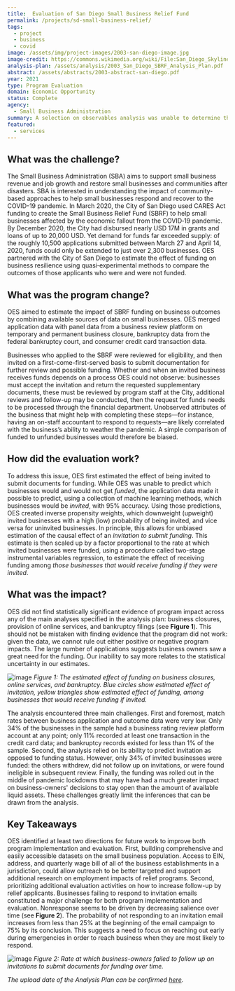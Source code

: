 ```yaml
---
title:  Evaluation of San Diego Small Business Relief Fund
permalink: /projects/sd-small-business-relief/
tags: 
  - project  
  - business
  - covid
image: /assets/img/project-images/2003-san-diego-image.jpg
image-credit: https://commons.wikimedia.org/wiki/File:San_Diego_Skyline_at_Dawn.jpg
analysis-plan: /assets/analysis/2003_San_Diego_SBRF_Analysis_Plan.pdf
abstract: /assets/abstracts/2003-abstract-san-diego.pdf
year: 2021
type: Program Evaluation
domain: Economic Opportunity
status: Complete
agency: 
  - Small Business Administration
summary: A selection on observables analysis was unable to determine the effect of funding for small businesses on business outcomes during the pandemic.
featured: 
  - services
---
```

## What was the challenge? 
The Small Business Administration (SBA) aims to support small business revenue and job growth and restore small businesses and communities after disasters. SBA is interested in understanding the impact of community-based approaches to help small businesses respond and recover to the COVID-19 pandemic. In March 2020, the City of San Diego used CARES Act funding to create the Small Business Relief Fund (SBRF) to help small businesses affected by the economic fallout from the COVID‐19 pandemic. By December 2020, the City had disbursed nearly USD 17M in grants and loans of up to 20,000 USD. Yet demand for funds far exceeded supply: of the roughly 10,500 applications submitted between March 27 and April 14, 2020, funds could only be extended to just over 2,300 businesses. OES partnered with the City of San Diego to estimate the effect of funding on business resilience using quasi‐experimental methods to compare the outcomes of those applicants who were and were not funded. 

## What was the program change? 
OES aimed to estimate the impact of SBRF funding on business outcomes by combining available sources of data on small businesses. OES merged application data with panel data from a business review platform on temporary and permanent business closure, bankruptcy data from the federal bankruptcy court, and consumer credit card transaction data. 

Businesses who applied to the SBRF were reviewed for eligibility, and then invited on a first-come-first-served basis to submit documentation for further review and possible funding. Whether and when an invited business receives funds depends on a process OES could not observe: businesses must accept the invitation and return the requested supplementary documents, these must be reviewed by program staff at the City, additional reviews and follow-up may be conducted, then the request for funds needs to be processed through the financial department. Unobserved attributes of the business that might help with completing these steps—for instance, having an on-staff accountant to respond to requests—are likely correlated with the business’s ability to weather the pandemic. A simple comparison of funded to unfunded businesses would therefore be biased.

## How did the evaluation work?
To address this issue, OES first estimated the effect of being invited to submit documents for funding. While OES was unable to predict which businesses would and would not get *funded*, the application data made it possible to predict, using a collection of machine learning methods, which businesses would be *invited*, with 95% accuracy. Using those predictions, OES created inverse propensity weights, which downweight (upweight) invited businesses with a high (low) probability of being invited, and vice versa for uninvited businesses. In principle, this allows for unbiased estimation of the causal effect of an *invitation to submit funding*. This estimate is then scaled up by a factor proportional to the rate at which invited businesses were funded, using a procedure called two-stage instrumental variables regression, to estimate the effect of receiving funding among *those businesses that would receive funding if they were invited*.  

## What was the impact? 
OES did not find statistically significant evidence of program impact across any of the main analyses specified in the analysis plan: business closures, provision of online services, and bankruptcy filings (see **Figure 1**). This should not be mistaken with finding evidence that the program did not work: given the data, we cannot rule out either positive or negative program impacts. The large number of applications suggests business owners saw a great need for the funding. Our inability to say more relates to the statistical uncertainty in our estimates. 

![image](https://oes.gsa.gov/assets/img/project-images/2003-graph-1.png)
*Figure 1:  The estimated effect of funding on business closures, online services, and bankruptcy. Blue circles show estimated effect of invitation, yellow triangles show estimated effect of funding, among businesses that would receive funding if invited.*

The analysis encountered three main challenges. First and foremost, match rates between business application and outcome data were very low. Only 34% of the businesses in the sample had a business rating review platform account at any point; only 11% recorded at least one transaction in the credit card data; and bankruptcy records existed for less than 1% of the sample. Second, the analysis relied on its ability to predict invitation as opposed to funding status. However, only 34% of invited businesses were funded: the others withdrew, did not follow up on invitations, or were found ineligible in subsequent review. Finally, the funding was rolled out in the middle of pandemic lockdowns that may have had a much greater impact on business-owners' decisions to stay open than the amount of available liquid assets. These challenges greatly limit the inferences that can be drawn from the analysis.

## Key Takeaways 
OES identified at least two directions for future work to improve both program implementation and evaluation. First, building comprehensive and easily accessible datasets on the small business population.  Access to EIN, address, and quarterly wage bill of all of the business establishments in a jurisdiction,  could allow outreach to be better targeted and support additional research on employment impacts of relief programs. Second, prioritizing additional evaluation activities on how to increase follow-up by relief applicants. Businesses failing to respond to invitation emails constituted a major challenge for both program implementation and evaluation. Nonresponse seems to be driven by decreasing salience over time (see **Figure 2**). The probability of not responding to an invitation email increases from less than 25% at the beginning of the email campaign to 75% by its conclusion. This suggests a need to focus on reaching out early during emergencies in order to reach business when they are most likely to respond.

![image](https://oes.gsa.gov/assets/img/project-images/2003-graph-2.png)
*Figure 2: Rate at which business-owners failed to follow up on invitations to submit documents for funding over time.*

*The upload date of the Analysis Plan can be confirmed <a href="https://github.com/gsa-oes/office-of-evaluation-sciences/commits/master/assets/analysis/2003_San_Diego_SBRF_Analysis_Plan.pdf">here</a>.*
